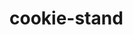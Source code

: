 # cookie-stand

<!-- i cooprate in the first time with qusai to solve the lab but the seconde time i correct my assigment and see what baraah do and do it like it -->